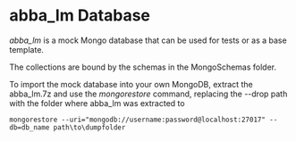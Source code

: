 # abba_lm Database

_abba_lm_ is a mock Mongo database that can be used for tests or as a base template.

The collections are bound by the schemas in the MongoSchemas folder.

To import the mock database into your own MongoDB, extract the abba_lm.7z and use the _mongorestore_ command, replacing
the --drop path with the folder where abba_lm was extracted to

```
mongorestore --uri="mongodb://username:password@localhost:27017" --db=db_name path\to\dumpfolder 
```